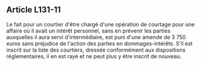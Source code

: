 Article L131-11
----
Le fait pour un courtier d'être chargé d'une opération de courtage pour une
affaire où il avait un intérêt personnel, sans en prévenir les parties
auxquelles il aura servi d'intermédiaire, est puni d'une amende de 3 750 euros
sans préjudice de l'action des parties en dommages-intérêts. S'il est inscrit
sur la liste des courtiers, dressée conformément aux dispositions
réglementaires, il en est rayé et ne peut plus y être inscrit de nouveau.
